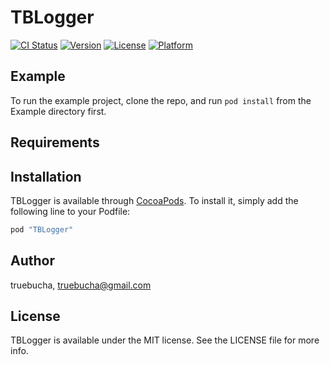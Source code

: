 # TBLogger

[![CI Status](http://img.shields.io/travis/truebucha/TBLogger.svg?style=flat)](https://travis-ci.org/truebucha/TBLogger)
[![Version](https://img.shields.io/cocoapods/v/TBLogger.svg?style=flat)](http://cocoapods.org/pods/TBLogger)
[![License](https://img.shields.io/cocoapods/l/TBLogger.svg?style=flat)](http://cocoapods.org/pods/TBLogger)
[![Platform](https://img.shields.io/cocoapods/p/TBLogger.svg?style=flat)](http://cocoapods.org/pods/TBLogger)

## Example

To run the example project, clone the repo, and run `pod install` from the Example directory first.

## Requirements

## Installation

TBLogger is available through [CocoaPods](http://cocoapods.org). To install
it, simply add the following line to your Podfile:

```ruby
pod "TBLogger"
```

## Author

truebucha, truebucha@gmail.com

## License

TBLogger is available under the MIT license. See the LICENSE file for more info.
